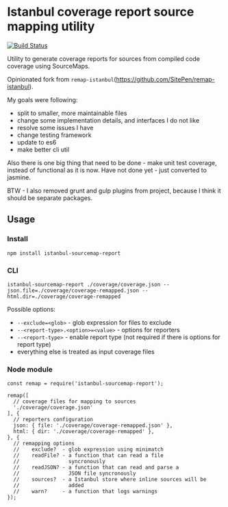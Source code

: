 # Istanbul coverage report source mapping utility

[![Build Status](https://travis-ci.org/zxbodya/istanbul-sourcemap-report.svg?branch=master)](https://travis-ci.org/zxbodya/istanbul-sourcemap-report)

Utility to generate coverage reports for sources from compiled code coverage using SourceMaps.

Opinionated fork from `remap-istanbul`(https://github.com/SitePen/remap-istanbul). 

My goals were following:

 - split to smaller, more maintainable files
 - change some implementation details, and interfaces I do not like
 - resolve some issues I have
 - change testing framework
 - update to es6
 - make better cli util
 
Also there is one big thing that need to be done - make unit test coverage, instead of functional as it is now.
Have not done yet - just converted to jasmine.

BTW - I also removed grunt and gulp plugins from project, because I think it should be separate packages. 

## Usage

### Install

`npm install istanbul-sourcemap-report`

### CLI

`istanbul-sourcemap-report ./coverage/coverage.json --json.file=./coverage/coverage-remapped.json --html.dir=./coverage/coverage-remapped`

Possible options:

  - `--exclude=<glob>` - glob expression for files to exclude 
  - `--<report-type>.<option>=<value>` - options for reporters
  - `--<report-type>` - enable report type (not required if there is options for report type)
  - everything else is treated as input coverage files

### Node module

```
const remap = require('istanbul-sourcemap-report');

remap([
  // coverage files for mapping to sources
  './coverage/coverage.json'
], {
  // reporters configuration
  json: { file: './coverage/coverage-remapped.json' },
  html: { dir: './coverage/coverage-remapped' },
}, {
  // remapping options
  //    exclude?  - glob expression using minimatch
  //    readFile? - a function that can read a file
  //                syncronously
  //    readJSON? - a function that can read and parse a
  //                JSON file syncronously
  //    sources?  - a Istanbul store where inline sources will be
  //                added
  //    warn?     - a function that logs warnings
});
```
